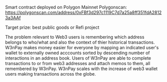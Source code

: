 Smart contract deployed on Polygon Mainnet
Polygonscan: https://polygonscan.com/address/0xFBf3d297c1119C7d7a25a8ff351fdA28123a3AAf

Target prize: best public goods or Refi project

The problem relevant to Web3 users is remembering which address belongs to who/what and
also the context of thier historical transactions. W3nPay makes money easier for everyone
by mapping an indicated user's wallet to externally owned acccounts sorted by descending
number of interactions in an address book. Users of W3nPay are able to complete transactions
to or from web3 addresses and attach memos to them, all remembered by W3nPay. W3nPay scales
with the increase of web3 wallet users making transactions across the globe.